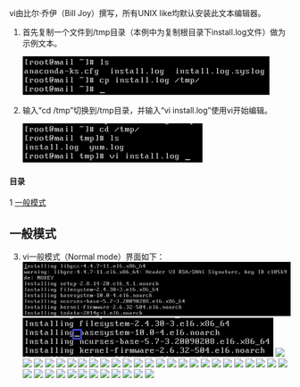 vi由比尔·乔伊（Bill Joy）撰写，所有UNIX like均默认安装此文本编辑器。

1. 首先复制一个文件到/tmp目录（本例中为复制根目录下install.log文件）做为示例文本。
	
	![](img/vi/fig1.png?raw=true)

2. 输入“cd /tmp”切换到/tmp目录，并输入“vi install.log”使用vi开始编辑。
	
	![](img/vi/fig2.png?raw=true)

#### 目录
1 [一般模式](#一般模式)

## 一般模式

3. vi一般模式（Normal mode）界面如下：
![](img/vi/fig3.png?raw=true)
![](img/vi/fig4.png?raw=true)
![](img/vi/fig5.png?raw=true)
![](img/vi/fig6.png?raw=true)
![](img/vi/fig7.png?raw=true)
![](img/vi/fig8.png?raw=true)
![](img/vi/fig9.png?raw=true)
![](img/vi/fig10.png?raw=true)
![](img/vi/fig11.png?raw=true)
![](img/vi/fig12.png?raw=true)
![](img/apt-get/fig13.png?raw=true)
![](img/apt-get/fig14.png?raw=true)
![](img/apt-get/fig15.png?raw=true)
![](img/apt-get/fig16.png?raw=true)
![](img/apt-get/fig17.png?raw=true)
![](img/apt-get/fig18.png?raw=true)
![](img/apt-get/fig19.png?raw=true)
![](img/apt-get/fig20.png?raw=true)
![](img/apt-get/fig21.png?raw=true)
![](img/apt-get/fig22.png?raw=true)
![](img/apt-get/fig23.png?raw=true)
![](img/apt-get/fig24.png?raw=true)
![](img/apt-get/fig25.png?raw=true)
![](img/apt-get/fig26.png?raw=true)
![](img/apt-get/fig27.png?raw=true)
![](img/apt-get/fig28.png?raw=true)
![](img/apt-get/fig29.png?raw=true)
![](img/apt-get/fig30.png?raw=true)
![](img/apt-get/fig31.png?raw=true)
![](img/apt-get/fig32.png?raw=true)
![](img/apt-get/fig33.png?raw=true)
![](img/apt-get/fig34.png?raw=true)
![](img/apt-get/fig35.png?raw=true)
![](img/apt-get/fig36.png?raw=true)
![](img/apt-get/fig37.png?raw=true)
![](img/apt-get/fig38.png?raw=true)
![](img/apt-get/fig39.png?raw=true)
![](img/apt-get/fig40.png?raw=true)
![](img/apt-get/fig41.png?raw=true)
<!--stackedit_data:
eyJoaXN0b3J5IjpbNTgwNDM4NTUzXX0=
-->